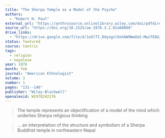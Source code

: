 ```yaml
---
title: "The Sherpa Temple as a Model of the Psyche"
authors:
  - "Robert H. Paul"
external_url: "https://anthrosource.onlinelibrary.wiley.com/doi/pdfdirect/10.1525/ae.1976.3.1.02a00080"
source_url: "https://doi.org/10.1525/ae.1976.3.1.02a00080"
drive_links:
  - "https://drive.google.com/file/d/1oXlTI_Ddyogsl6ohAW9WwOa5-MwzTE8U/view?usp=drivesdk"
status: featured
course: tantric
tags:
  - religion
  - nepalese
year: 1976
month: feb
journal: "American Ethnologist"
volume: 3
number: 1
pages: "131--146"
publisher: "Wiley-Blackwell"
openalexid: W1978242176
---
```


> The temple represents an objectification of a model of the mind which underlies Sherpa religious thinking

> … an interpretation of the structure and symbolism of a Sherpa Buddhist temple in northeastern Nepal
